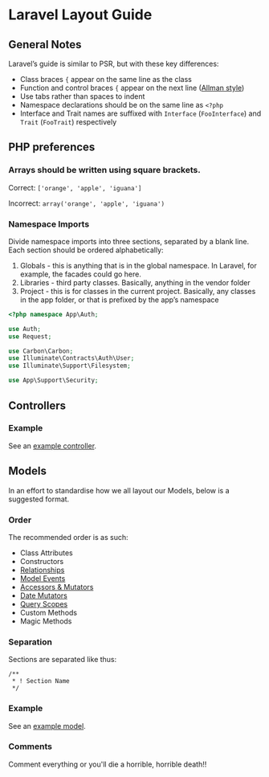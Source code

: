 Laravel Layout Guide
===================

## General Notes

Laravel’s guide is similar to PSR, but with these key differences:

- Class braces `{` appear on the same line as the class
- Function and control braces `{` appear on the next line ([Allman style](http://en.wikipedia.org/wiki/Indent_style#Allman_style))
- Use tabs rather than spaces to indent
- Namespace declarations should be on the same line as `<?php`
- Interface and Trait names are suffixed with `Interface` (`FooInterface`) and `Trait` (`FooTrait`) respectively

## PHP preferences

### Arrays should be written using square brackets.

Correct: `['orange', 'apple', 'iguana']`

Incorrect: `array('orange', 'apple', 'iguana')`

### Namespace Imports

Divide namespace imports into three sections, separated by a blank line. Each section should be ordered alphabetically:

1. Globals - this is anything that is in the global namespace. In Laravel, for example, the facades could go here.
2. Libraries - third party classes. Basically, anything in the vendor folder
3. Project - this is for classes in the current project. Basically, any classes in the app folder, or that is prefixed by the app’s namespace

```php
<?php namespace App\Auth;

use Auth;
use Request;

use Carbon\Carbon;
use Illuminate\Contracts\Auth\User;
use Illuminate\Support\Filesystem;

use App\Support\Security;
```

## Controllers

### Example

See an [example controller](https://github.com/wearearchitect/guides/blob/master/laravel-guide-controller.php).

## Models

In an effort to standardise how we all layout our Models, below is a suggested format.

### Order

The recommended order is as such:

- Class Attributes
- Constructors
- [Relationships](http://bit.ly/1kSnB2h)
- [Model Events](http://bit.ly/1kcQpfQ)
- [Accessors & Mutators](http://bit.ly/UnWpOc)
- [Date Mutators](http://bit.ly/1uJRMup)
- [Query Scopes](http://bit.ly/SrfKMz)
- Custom Methods
- Magic Methods

### Separation

Sections are separated like thus:

    /**
     * ! Section Name
     */

### Example

See an [example model](https://github.com/wearearchitect/guides/blob/master/laravel-guide-model.php).

### Comments

Comment everything or you'll die a horrible, horrible death!!

